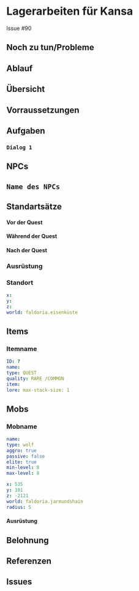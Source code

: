 # Lagerarbeiten für Kansa <!-- omit in toc -->

Issue #90

## Noch zu tun/Probleme

## Ablauf
## Übersicht

## Vorraussetzungen

## Aufgaben

### `Dialog 1`

## NPCs

## `Name des NPCs`
## Standartsätze  
#### Vor der Quest
#### Während der Quest  
#### Nach der Quest
### Ausrüstung
### Standort



```yml
x: 
y: 
z: 
world: faldoria.eisenküste
```

## Items

### Itemname

```yml
ID: ?
name: 
type: QUEST
quality: RARE /COMMON
item: 
lore: max-stack-size: 1
```


## Mobs
### Mobname

```yml
name: 
type: wolf
aggro: true
passive: false
elite: true
min-level: 8
max-level: 8
```
```yml
x: 535
y: 101
z: -2121
world: faldoria.jarmundshain
radius: 5
```


#### Ausrüstung
## Belohnung
## Referenzen
## Issues


